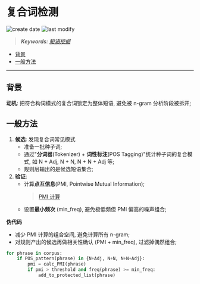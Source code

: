 复合词检测
===
<!--START_SECTION:badge-->
![create date](https://img.shields.io/static/v1?label=create%20date&message=2025-08-21&label_color=gray&color=lightsteelblue&style=flat-square)
![last modify](https://img.shields.io/static/v1?label=last%20modify&message=2025-08-22%2003%3A35%3A56&label_color=gray&color=thistle&style=flat-square)
<!--END_SECTION:badge-->
<!--info
date: 2025-08-21 17:40:08
top: false
draft: false
hidden: false
level: 0
tags: [nlp_kg]
-->

<!--START_SECTION:keywords-->
> ***Keywords**: [短语挖掘](../07/短语挖掘.md)*
<!--END_SECTION:keywords-->

<!--START_SECTION:paper_title-->
<!--END_SECTION:paper_title-->

<!--START_SECTION:toc-->
- [背景](#背景)
- [一般方法](#一般方法)
<!--END_SECTION:toc-->

---

## 背景

**动机**: 把符合构词模式的复合词锁定为整体短语, 避免被 n-gram 分析阶段被拆开;


## 一般方法

1. **候选**: 发现复合词常见模式
    - 准备一批种子词;
    - 通过"**分词器**(Tokenizer) + **词性标注**(POS Tagging)"统计种子词的复合模式, 如 N + Adj, N + N, N + N + Adj 等;
    - 规则层输出的是候选短语集合;
2. **验证**:
    - 计算**点互信息**(PMI, Pointwise Mutual Information);
        > [PMI 计算](./AutoPhrase备忘.md#pmi-计算)
    - 设置**最小频次** (min_freq), 避免极低频但 PMI 偏高的噪声组合;

**伪代码**
- 减少 PMI 计算的组合空间, 避免计算所有 n-gram;
- 对规则产出的候选再做相关性确认 (PMI + min_freq), 过滤掉偶然组合;
```python
for phrase in corpus:
    if POS_pattern(phrase) in {N+Adj, N+N, N+N+Adj}:
        pmi = calc_PMI(phrase)
        if pmi > threshold and freq(phrase) >= min_freq:
            add_to_protected_list(phrase)
```
